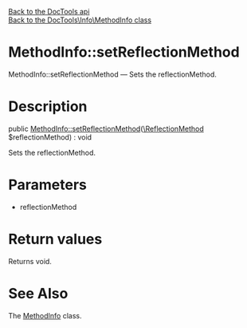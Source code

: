 [Back to the DocTools api](https://github.com/lingtalfi/DocTools/blob/master/doc/api/DocTools.md)<br>
[Back to the DocTools\Info\MethodInfo class](https://github.com/lingtalfi/DocTools/blob/master/doc/api/DocTools/Info/MethodInfo.md)


MethodInfo::setReflectionMethod
================



MethodInfo::setReflectionMethod — Sets the reflectionMethod.




Description
================


public [MethodInfo::setReflectionMethod](https://github.com/lingtalfi/DocTools/blob/master/doc/api/DocTools/Info/MethodInfo/setReflectionMethod.md)([\ReflectionMethod](http://php.net/manual/en/class.reflectionmethod.php) $reflectionMethod) : void




Sets the reflectionMethod.




Parameters
================


- reflectionMethod

    


Return values
================

Returns void.







See Also
================

The [MethodInfo](https://github.com/lingtalfi/DocTools/blob/master/doc/api/DocTools/Info/MethodInfo.md) class.
